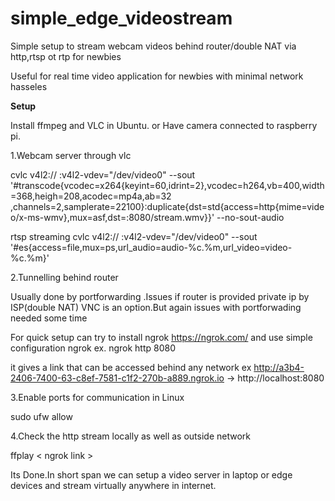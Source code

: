 # simple_edge_videostream

Simple setup to stream webcam videos behind router/double NAT  via http,rtsp ot rtp for newbies

Useful for real time video application for newbies with minimal network hasseles

**Setup**

Install ffmpeg and VLC in Ubuntu.
or Have camera connected to raspberry pi.

1.Webcam server through vlc


 cvlc v4l2:// :v4l2-vdev="/dev/video0" --sout '#transcode{vcodec=x264{keyint=60,idrint=2},vcodec=h264,vb=400,width=368,heigh=208,acodec=mp4a,ab=32 ,channels=2,samplerate=22100}:duplicate{dst=std{access=http{mime=video/x-ms-wmv},mux=asf,dst=:8080/stream.wmv}}' --no-sout-audio

rtsp streaming
cvlc  v4l2:// :v4l2-vdev="/dev/video0" --sout '#es{access=file,mux=ps,url_audio=audio-%c.%m,url_video=video-%c.%m}' 
 
2.Tunnelling behind router

Usually done by portforwarding .Issues if router is provided private ip by ISP(double NAT)
VNC is an option.But again issues with portforwading needed some time

For quick setup can try to install ngrok https://ngrok.com/ and use simple configuration
 ngrok <protocol> <port>
 ex.
  ngrok http 8080
  
  it gives a link that can be accessed behind any network 
  ex  http://a3b4-2406-7400-63-c8ef-7581-c1f2-270b-a889.ngrok.io -> http://localhost:8080
   
3.Enable ports for communication in Linux
 
  sudo ufw <port> allow
  
4.Check the http stream locally as well as outside network
 
  ffplay < ngrok link >
 
 
  
  Its Done.In short span we can setup a video server in laptop or edge devices and stream virtually anywhere in internet.
